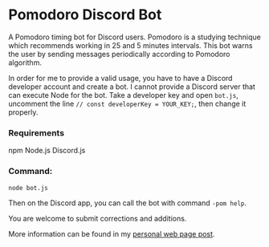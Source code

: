 # Pomodoro Discord Bot

A Pomodoro timing bot for Discord users. Pomodoro is a studying technique which recommends working in 25 and 5 minutes intervals. This bot warns the user by sending messages periodically according to Pomodoro algorithm.

In order for me to provide a valid usage, you have to have a Discord developer account and create a bot. I cannot provide a Discord server that can execute Node for the bot. Take a developer key and open `bot.js`, uncomment the line `// const developerKey = YOUR_KEY;`, then change it properly.

### Requirements

npm
Node.js
Discord.js

### Command:

```
node bot.js
```

Then on the Discord app, you can call the bot with command `-pom help`.

You are welcome to submit corrections and additions.

More information can be found in my [personal web page post](https://cademirci.com/a-discord-bot-and-javascript-timing-events).
